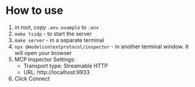 # How to use

1. in root, copy `.env.example` to `.env`
1. `make tsidp` - to start the server
1. `make server` - in a separate terminal
1. `npx @modelcontextprotocol/inspector` - in another terminal window. It will open your browser
1. MCP Inspector Settings:
   - Transport type: Streamable HTTP
   - URL: http://localhost:9933
1. Click Connect
